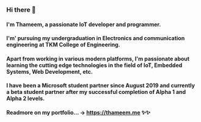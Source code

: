 ### Hi there 👋
#### I'm Thameem, a passionate IoT developer and programmer.

#### I'm' pursuing my undergraduation in Electronics and communication engineering at TKM College of Engineering.

#### Apart from working in various modern platforms, I'm passionate about learning the cutting edge technologies in the field of IoT, Embedded Systems, Web Development, etc.

#### I have been a Microsoft student partner since August 2019 and currently a beta student partner after my successful completion of Alpha 1 and Alpha 2 levels.

#### Readmore on my portfolio... -> https://thameem.me ✨✨
<!--
**thameemk612/thameemk612** is a ✨ _special_ ✨ repository because its `README.md` (this file) appears on your GitHub profile.

Here are some ideas to get you started:

- 🔭 I’m currently working on ...
- 🌱 I’m currently learning ...
- 👯 I’m looking to collaborate on ...
- 🤔 I’m looking for help with ...
- 💬 Ask me about ...
- 📫 How to reach me: ...
- 😄 Pronouns: ...
- ⚡ Fun fact: ...
-->
